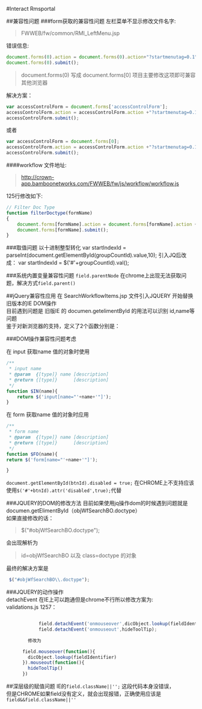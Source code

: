 #Interact Rmsportal

##兼容性问题
###form获取的兼容性问题
左栏菜单不显示修改文件名字:
>FWWEB/fw/common/RMI_LeftMenu.jsp    

错误信息:
```javascript
document.forms(0).action = document.forms(0).action+"?startmenutag=0.1";
document.forms(0).submit();
```
> document.forms(0) 写成 document.forms[0] 项目主要修改这项即可兼容其他浏览器


解决方案：
```javascript
var accessControlForm = document.forms['accessControlForm'];
accessControlForm.action = accessControlForm.action +"?startmenutag=0.1";
accessControlForm.submit();
```

或者
```javascript
var accessControlForm = document.forms[0];
accessControlForm.action = accessControlForm.action +"?startmenutag=0.1";
accessControlForm.submit();
```

####workflow 
文件地址:  
> http://crown-app.bamboonetworks.com/FWWEB/fw/js/workflow/workflow.js

125行修改如下:
```javascript
// Filter Doc Type
function filterDoctype(formName)
{
	document.forms[formName].action = document.forms[formName].action + "?doctypeSelected=true";
	document.forms[formName].submit();
}
```

###取值问题
以十进制整型转化
var startIndexId = parseInt(document.getElementById(groupCountId).value,10);
引入JQ后改成：
var startIndexId = $('#'+groupCountId).val();




###系统内置变量兼容性问题
`field.parentNode` 在chrome上出现无法获取问题，解决方式`field.parent()`

##jQuery兼容性应用
在 SearchWorkflowItems.jsp    文件引入JQUERY 开始替换旧版本的IE DOM操作    
目前遇到问题是 旧版IE 的 documen.getelimentById 的用法可以识别 id,name等问题    
鉴于对新浏览器的支持，定义了2个函数分别是：    

###DOM操作兼容性问题考虑

 在 input 获取name 值的对象时使用
```javascript
/**
 * input name
 * @param  {[type]} name [description]
 * @return {[type]}      [description]
 */
function $IN(name){
	return $('input[name="'+name+'"]');
}
```

 在 form 获取name 值的对象时应用
```javascript
/**
 * form name
 * @param  {[type]} name [description]
 * @return {[type]}      [description]
 */
function $FO(name){
return $('form[name="'+name+'"]');

}
```

`document.getElementById(btnId).disabled = true;` 在CHROME上不支持应该使用`$('#'+btnId).attr('disabled',true);`代替

###JQUERY的DOM的修改方法
目前如果使用jq操作dom的时候遇到问题就是  
documen.getElimentById（objWfSearchBO.doctype）    
如果直接修改的话：  
> $("#objWfSearchBO.doctype");    

会出现解析为   
> id=objWfSearchBO 以及 class=doctype 的对象  
 
最终的解决方案是   
```javascript
 $("#objWfSearchBO\\.doctype"); 
```

###JQUERY的动作操作    
detachEvent 在IE上可以跑通但是chrome不行所以修改方案为:     
validations.js 1257：
```javascript    

			field.detachEvent('onmouseover',dicObject.lookup(fieldIdentifier));
			field.detachEvent('onmouseout',hideToolTip); 
			
        修改为

      field.mouseover(function(){
        dicObject.lookup(fieldIdentifier)
      }).mouseout(function(){
        hideToolTip()
      })

```


##深层级的赋值问题
IE的`field.className||'';` 这段代码本身没错误，    
但是CHROME如果field没有定义，就会出现报错，正确使用应该是 `field&&field.className||''`